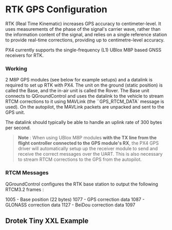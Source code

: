 # RTK GPS Configuration

RTK (Real Time Kinematic) increases GPS accuracy to centimeter-level. It uses measurements of the phase of the signal's carrier wave, rather than the information content of the signal, and relies on a single reference station to provide real-time corrections, providing up to centimetre-level accuracy.

PX4 currently supports the single-frequency (L1) UBlox M8P based GNSS receivers for RTK. 

### Working 

2 M8P GPS modules (see below for example setups) and a datalink is required to set up RTK with PX4. The unit on the ground (static position) is called the Base, and the in-air unit is called the Rover. The Base unit connects to QGroundControl and uses the datalink to the vehicle to stream RTCM corrections to it using MAVLink (the ``GPS_RTCM_DATA` message is used). On the autopilot, the MAVLink packets are unpacked and sent to the GPS unit.

The datalink should typically be able to handle an uplink rate of 300 bytes per second. 

> **Note** : When using UBlox M8P modules **with the TX line from the flight controller connected to the GPS module's RX**, the PX4 GPS driver will automatically setup up the receiver module to send and receive the correct messages over the UART. This is also necessary to stream RTCM corrections to the GPS from the autopilot.

### RTCM Messages

QGroundControl configures the RTK base station to output the following RTCM3.2 frames :

1005 - Base position (22 bytes)
1077 - GPS correction data
1087 - GLONASS correction data
1127 - BeiDou correction data
1097


## Drotek Tiny XXL Example 